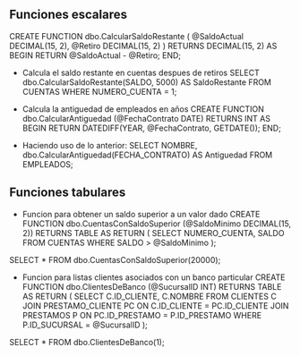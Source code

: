 ## Funciones escalares
CREATE FUNCTION dbo.CalcularSaldoRestante (
    @SaldoActual DECIMAL(15, 2),
    @Retiro DECIMAL(15, 2)
)
RETURNS DECIMAL(15, 2)
AS
BEGIN
    RETURN @SaldoActual - @Retiro;
END;

- Calcula el saldo restante en cuentas despues de retiros
SELECT dbo.CalcularSaldoRestante(SALDO, 5000) AS SaldoRestante
FROM CUENTAS
WHERE NUMERO_CUENTA = 1;

- Calcula la antiguedad de empleados en años
CREATE FUNCTION dbo.CalcularAntiguedad (@FechaContrato DATE)
RETURNS INT
AS
BEGIN
    RETURN DATEDIFF(YEAR, @FechaContrato, GETDATE());
END;

- Haciendo uso de lo anterior:
SELECT NOMBRE, dbo.CalcularAntiguedad(FECHA_CONTRATO) AS Antiguedad
FROM EMPLEADOS;



## Funciones tabulares
- Funcion para obtener un saldo superior a un valor dado
CREATE FUNCTION dbo.CuentasConSaldoSuperior (@SaldoMinimo DECIMAL(15, 2))
RETURNS TABLE
AS
RETURN (
    SELECT NUMERO_CUENTA, SALDO
    FROM CUENTAS
    WHERE SALDO > @SaldoMinimo
);

SELECT * 
FROM dbo.CuentasConSaldoSuperior(20000);

- Funcion para listas clientes asociados con un banco particular
CREATE FUNCTION dbo.ClientesDeBanco (@SucursalID INT)
RETURNS TABLE
AS
RETURN (
    SELECT C.ID_CLIENTE, C.NOMBRE
    FROM CLIENTES C
    JOIN PRESTAMO_CLIENTE PC ON C.ID_CLIENTE = PC.ID_CLIENTE
    JOIN PRESTAMOS P ON PC.ID_PRESTAMO = P.ID_PRESTAMO
    WHERE P.ID_SUCURSAL = @SucursalID
);

SELECT * 
FROM dbo.ClientesDeBanco(1);